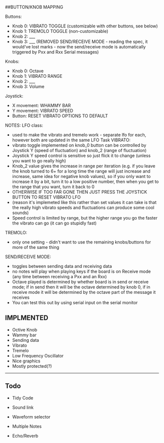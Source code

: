 ##BUTTON/KNOB MAPPING

Buttons:
- Knob 0: VIBRATO TOGGLE (customizable with other buttons, see below)
- Knob 1: TREMOLO TOGGLE (non-customizable)
- Knob 2: ___
- Knob 3: ___ (REMOVED SEND/RECEIVE MODE - reading the spec, it would've lost marks - now the send/receive mode is automatically triggered by Pxx and Rxx Serial messages)

Knobs:
- Knob 0: Octave
- Knob 1: VIBRATO RANGE
- Knob 2: ___
- Knob 3: Volume

Joystick:
- X movement: WHAMMY BAR
- Y movement: VIBRATO SPEED
- Button: RESET VIBRATO OPTIONS TO DEFAULT

NOTES:
LFO class:
- used to make the vibrato and tremelo work - separate lfo for each, however both are updated in the same LFO Task
VIBRATO:
- vibrato toggle implemented on knob_0 button can be controlled by Joystick Y (speed of fluctuation) and knob_2 (range of fluctuation)
- Joystick Y speed control is sensitive so just flick it to change (unless you want to go really high)
- Knob_2 value gives the increase in range per iteration (e.g. if you leave the knob turned to 6+ for a long time the range will just increase and increase, same idea for negative knob values), so if you only want to increase it by a bit, turn it to a low positive number, then when you get to the range that you want, turn it back to 0
- OTHERWISE IF TOO FAR GONE THEN JUST PRESS THE JOYSTICK BUTTON TO RESET VIBRATO LFO
- (reason it's implemeted like this rather than set values it can take is that the really high vibrato speeds and fluctuations can produce some cool sounds) 
- Speed control is limited by range, but the higher range you go the faster the vibrato can go (it can go stupidly fast)

TREMOLO:
- only one setting - didn't want to use the remaining knobs/buttons for more of the same thing

SEND/RECEIVE MODE:
- toggles between sending data and receiving data
- no notes will play when playing keys if the board is on Receive mode (any time between receiving a Pxx and an Rxx)
- Octave played is determined by whether board is in send or receive mode; if in send then it will be the octave determined by knob 0, if in receive mode it will be determined by the octave part of the message it receives 
- You can test this out by using serial input on the serial monitor



## IMPLMENTED

- Octive Knob
- Wammy bar
- Sending data
- Vibrato
- Tremelo
- Low Frequency Oscillator
- Nice graphics
- Mostly protected(?)

---

## Todo 

- Tidy Code
- Sound link

- Waveform selector
- Multiple Notes
- Echo/Reverb


 
